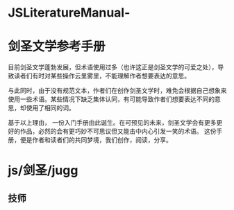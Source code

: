 # JSLiteratureManual-
剑圣文学参考手册
==

目前剑圣文学蓬勃发展，但术语使用过多（也许这正是剑圣文学的可爱之处），导致读者们有时对某些操作云里雾里，不能理解作者想要表达的意思。

与此同时，由于没有规范文本，作者们在创作剑圣文学时，难免会根据自己想象来使用一些术语。某些情况下缺乏集体认同，有可能导致作者们想要表达不同的意思，却使用了相同的词。

基于以上理由， 一份入门手册由此诞生。在可预见的未来，剑圣文学会有更多更好的作品，必然的会有更巧妙不可思议但又能击中内心引发一笑的术语。 
这份手册，便是作者和读者们的共同梦境，我们创作，阅读，分享。

# js/剑圣/jugg
##  技师
